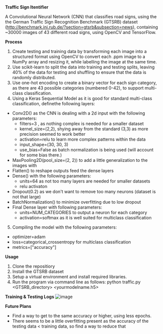 **Traffic Sign Itentifier**

A Convolutional Neural Network (CNN) that classifies road signs, using the the German Traffic Sign Recognition Benchmark (GTSRB) dataset (http://benchmark.ini.rub.de/?section=gtsrb&subsection=news),
containing ~30000 images of 43 different road signs, using OpenCV and TensorFlow.

**Process**
1. Create testing and training data by transforming each image into a structured format using OpenCV to convert each .ppm image to a NumPy array and resizing it, while labelling the image at the same time.
2. Use scikit-learn to split the data into training and testing splits, leaving 40% of the data for testing and shuffling to ensure that the data is randomly distributed.
3. Use one-hot encoding to create a binary vector for each sign category, as there are 43 possible categories (numbered 0-42), to support multi-class classification.
4. Using a Keras Sequential Model as it is good for standard multi-class classification, definethe following layers:
  - Conv2D() as the CNN is dealing with a 2d input with the following parameters:
    -  filters=3 , as nothing complex is needed for a smaller dataset
    -  kernel_size=(2,2), shying away from the standard (3,3) as more precision seemed to work better
    - activation=relu to learn more complex patterns within the data
    - input_shape=(30, 30, 3)
    - use_bias=False as batch normalization is being used (will account for some bias there.)
  - MaxPooling2D(pool_size=(2, 2)) to add a little generalization to the images with
  - Flatten() to reshape outputs feed the dense layers
  - Dense() with the following parameters:
    - units=64 as not too many layers are needed for smaller datasets
    - relu activaton
  - Dropout(0.2) as we don't want to remove too many neurons (dataset is not that large)
  - BatchNormalization() to minimize overfitting due to low dropout
  - Final Dense layer with following parameters:
    - units=NUM_CATEGORIES to output a neuron for each category
    - activation=softmax as it is well suited for multiclass classification
5. Compiling the model with the following parameters:
 - optimizer=adam
 - loss=categorical_crossentropy for multiclass classification
 - metrics=["accuracy"]


**Usage**
1. Clone the repositiory
2. Install the GTSRB dataset
3. Setup a virtual environment and install required libraries.
4. Run the program via command line as follows: python traffic.py <GTSRB_directory> <yourmodelname.h5>

**Training & Testing Logs**
![image](https://github.com/user-attachments/assets/ae7d8634-c55c-448f-adda-54caefb9bad9)

**Future Plans**
- Find a way to get to the same accuracy or higher, using less epochs.
- There seems to be a little overfitting present as the accuracy of the testing data < training data, so find a way to reduce that

